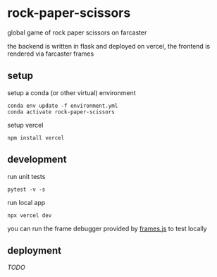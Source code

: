 # rock-paper-scissors
global game of rock paper scissors on farcaster

the backend is written in flask and deployed on vercel, the frontend is rendered via farcaster frames

## setup

setup a conda (or other virtual) environment
```
conda env update -f environment.yml
conda activate rock-paper-scissors
```

setup vercel
```
npm install vercel
```


## development

run unit tests
```
pytest -v -s
```

run local app
```
npx vercel dev
```

you can run the frame debugger provided by [frames.js](https://github.com/framesjs/frames.js) to test locally


## deployment

_TODO_
